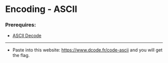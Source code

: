 # Encoding - ASCII

### Prerequires:

- <a href="https://www.dcode.fr/code-ascii" rel="nofollow">ASCII Decode</a>

-----------------

- Paste into this website: https://www.dcode.fr/code-ascii and you will get the flag.
